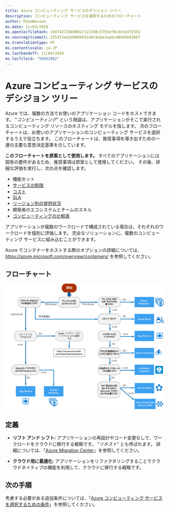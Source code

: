 ```yaml
---
title: Azure コンピューティング サービスのデシジョン ツリー
description: コンピューティング サービスを選択するためのフローチャート
author: MikeWasson
ms.date: 11/03/2018
ms.openlocfilehash: cb074272b8d00a71223d8c5755ef8cde3a3f2592
ms.sourcegitcommit: 225251ee2dd669432a9c9abe3aa8cd84d9e020b7
ms.translationtype: HT
ms.contentlocale: ja-JP
ms.lasthandoff: 11/04/2018
ms.locfileid: "50981982"
---
```

# <a name="decision-tree-for-azure-compute-services"></a>Azure コンピューティング サービスのデシジョン ツリー

Azure では、複数の方法でお使いのアプリケーション コードをホストできます。 "*コンピューティング*" という用語は、アプリケーションがそこで実行されるコンピューティング リソースのホスティング モデルを指します。 次のフローチャートは、お使いのアプリケーションのコンピューティング サービスを選択するうえで役立ちます。 このフローチャートは、推奨事項を導き出すための一連の主要な意思決定基準を示しています。 

**このフローチャートを原案として使用します。** すべてのアプリケーションには固有の要件があるため、推奨事項は原案として使用してください。 その後、詳細な評価を実行し、次の点を確認します。
 
- 機能セット
- [サービスの制限](/azure/azure-subscription-service-limits)
- [コスト](https://azure.microsoft.com/pricing/)
- [SLA](https://azure.microsoft.com/support/legal/sla/)
- [リージョン別の提供状況](https://azure.microsoft.com/global-infrastructure/services/)
- 開発者のエコシステムとチームのスキル
- [コンピューティングの比較表](./compute-comparison.md)

アプリケーションが複数のワークロードで構成されている場合は、それぞれのワークロードを個別に評価します。 完全なソリューションに、複数のコンピューティング サービスに組み込むことができます。

Azure でコンテナーをホストする際のオプションの詳細については、 https://azure.microsoft.com/overview/containers/ を参照してください。

## <a name="flowchart"></a>フローチャート

![](../images/compute-decision-tree.svg)

## <a name="definitions"></a>定義

- **リフト アンド シフト:** アプリケーションの再設計やコード変更なしで、ワークロードをクラウドに移行する戦略です。 "*リホスト*" とも呼ばれます。 詳細については、「[Azure Migration Center](https://azure.microsoft.com/migration/)」を参照してください。

- **クラウド用に最適化:** アプリケーションをリファクタリングすることでクラウドネイティブの機能を利用して、クラウドに移行する戦略です。

## <a name="next-steps"></a>次の手順

考慮する必要がある追加条件については、「[Azure コンピューティング サービスを選択するための条件](./compute-comparison.md)」を参照してください。

